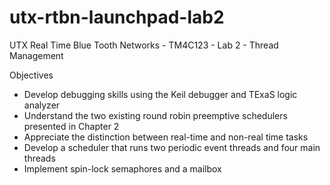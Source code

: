 # utx-rtbn-launchpad-lab2
UTX Real Time Blue Tooth Networks - TM4C123 - Lab 2 - Thread Management

Objectives
* Develop debugging skills using the Keil debugger and TExaS logic analyzer
* Understand the two existing round robin preemptive schedulers presented in Chapter 2
* Appreciate the distinction between real-time and non-real time tasks
* Develop a scheduler that runs two periodic event threads and four main threads
* Implement spin-lock semaphores and a mailbox
